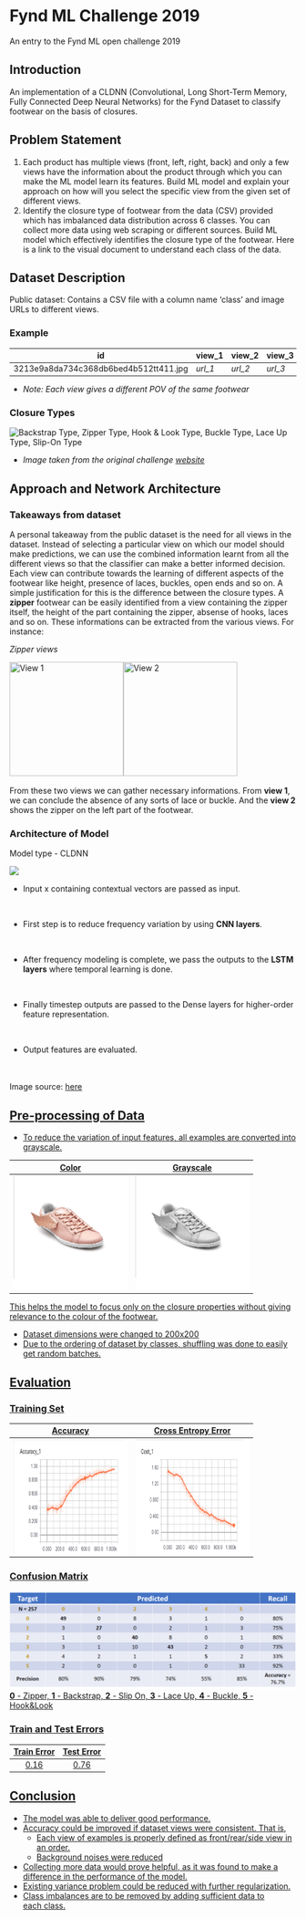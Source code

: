 # Fynd ML Challenge 2019
An entry to the Fynd ML open challenge 2019
## Introduction
An implementation of a CLDNN (Convolutional, Long Short-Term Memory, Fully Connected Deep Neural Networks) for the Fynd Dataset to classify footwear on the basis of closures.

## Problem Statement
1. Each product has multiple views (front, left, right, back) and only a few views have the information about the product through which you can make the ML model learn its features. Build ML model and explain your approach on how will you select the specific view from the given set of different views.
2. Identify the closure type of footwear from the data (CSV) provided which has imbalanced data distribution across 6 classes. You can collect more data using web scraping or different sources. Build ML model which effectively identifies the closure type of the footwear. 
Here is a link to the visual document to understand each class of the data.

## Dataset Description
Public dataset: Contains a CSV file with a column name ‘class’ and image URLs to different views.
### Example

id | view_1 | view_2 | view_3 | view_4 | view_5 | class
--- | --- | --- | --- | --- | --- | --- 
3213e9a8da734c368db6bed4b512tt411.jpg | *url_1* | *url_2* | *url_3* | *url_4* | *url_5* | zipper

* *Note: Each view gives a different POV of the same footwear*

### Closure Types
![Backstrap Type, Zipper Type, Hook & Look Type, Buckle Type, Lace Up Type, Slip-On Type](https://cdn-images-1.medium.com/max/1600/1*NVy-YMJ5w3dHSB9jeV31Sw.png)

* *Image taken from the original challenge [website](https://blog.gofynd.com/machine-learning-internship-challenge-2019-6b4e9dddb637)*

## Approach and Network Architecture
### Takeaways from dataset</dt>
A personal takeaway from the public dataset is the need for all views in the dataset. Instead of selecting a particular view on which our model should make predictions, we can use the combined information learnt from all the different views so that the classifier can make a better informed decision. Each view can contribute towards the learning of different aspects of the footwear like height, presence of laces, buckles, open ends and so on. A simple justification for this is the difference between the closure types. A **zipper** footwear can be easily identified from a view containing the zipper itself, the height of the part containing the zipper, absense of hooks, laces and so on. These informations can be extracted from the various views. For instance: 

*Zipper views*

<img src="https://vision-images-store.s3.amazonaws.com/internship/zipper/view_1/1a71911437d54b3980d3d81001ec19a4.jpg" height="200" width="200" title="View 1"/><img src="https://vision-images-store.s3.amazonaws.com/internship/zipper/view_5/1a71911437d54b3980d3d81001ec19a4.jpg" height="200" width="200" title="View 2"/>

From these two views we can gather necessary informations. From **view 1**, we can conclude the absence of any sorts of lace or buckle. And the **view 2** shows the zipper on the left part of the footwear.

### Architecture of Model
Model type - CLDNN

<img src="https://3qeqpr26caki16dnhd19sv6by6v-wpengine.netdna-ssl.com/wp-content/uploads/2017/07/Convolutional-Neural-Network-Long-Short-Term-Memory-Network-Archiecture.png" align="left"/>
<br/>

* Input x containing contextual vectors are passed as input.
<br/>

* First step is to reduce frequency variation by using **CNN layers**.
<br/>

* After frequency modeling is complete, we pass the outputs to the **LSTM layers** where temporal learning is done.
<br/>

* Finally timestep outputs are passed to the Dense layers for higher-order feature representation.
<br/>

* Output features are evaluated.
<br/><br/><br/>

Image source: <a href="https://machinelearningmastery.com/cnn-long-short-term-memory-networks/"/>here

## Pre-processing of Data
* To reduce the variation of input features, all examples are converted into grayscale.

Color | Grayscale
:----:|:---------:
<img src="https://github.com/monstahzxz/fyndML/blob/master/images/color.png" height="200" width="200"/> | <img src="https://github.com/monstahzxz/fyndML/blob/master/images/black.png" height="200" width="200"/>

This helps the model to focus only on the closure properties without giving relevance to the colour of the footwear.
* Dataset dimensions were changed to 200x200
* Due to the ordering of dataset by classes, shuffling was done to easily get random batches.

## Evaluation
### Training Set
Accuracy | Cross Entropy Error
:-------:|:-------------------:
<img src="https://github.com/monstahzxz/fyndML/blob/master/images/acc.png" height="200" width="200"/> | <img src="https://github.com/monstahzxz/fyndML/blob/master/images/err.png" height="200" width="200"/>
### Confusion Matrix
![](https://github.com/monstahzxz/fyndML/blob/master/images/cm.png)
**0** - Zipper, **1** - Backstrap, **2** - Slip On, **3** - Lace Up, **4** - Buckle, **5** - Hook&Look

### Train and Test Errors
Train Error | Test Error
:----:|:----:
0.16 | 0.76

## Conclusion
* The model was able to deliver good performance.
* Accuracy could be improved if dataset views were consistent. That is,
  * Each view of examples is properly defined as front/rear/side view in an order.
  * Background noises were reduced
* Collecting more data would prove helpful, as it was found to make a difference in the performance of the model.
* Existing variance problem could be reduced with further regularization.
* Class imbalances are to be removed by adding sufficient data to each class.
